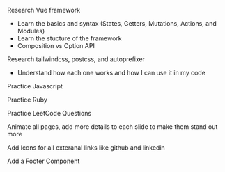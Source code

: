 Research Vue framework
- Learn the basics and syntax (States, Getters, Mutations, Actions, and Modules)
- Learn the stucture of the framework
- Composition vs Option API

Research tailwindcss, postcss, and autoprefixer
- Understand how each one works and how I can use it in my code

Practice Javascript

Practice Ruby

Practice LeetCode Questions

Animate all pages, add more details to each slide to make them stand out more

Add Icons for all exteranal links like github and linkedin

Add a Footer Component
